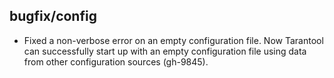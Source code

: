 ## bugfix/config

* Fixed a non-verbose error on an empty configuration file.
  Now Tarantool can successfully start up with an empty configuration
  file using data from other configuration sources (gh-9845).

